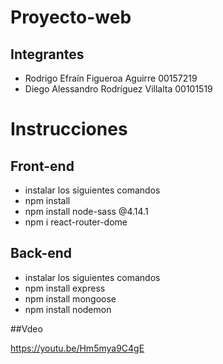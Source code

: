 # Proyecto-web

## Integrantes

 - Rodrigo Efraín Figueroa Aguirre 00157219
 - Diego Alessandro Rodríguez Villalta 00101519

# Instrucciones 

## Front-end
- instalar los siguientes comandos 
- npm install
- npm install node-sass @4.14.1
- npm i react-router-dome

## Back-end
- instalar los siguientes comandos
- npm install express
- npm install mongoose
- npm install nodemon

##Vdeo

https://youtu.be/Hm5mya9C4gE
